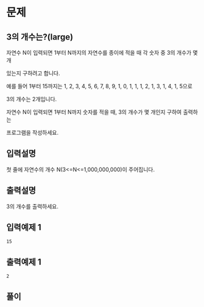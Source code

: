 # 문제

##  3의 개수는?(large)

자연수 N이 입력되면 1부터 N까지의 자연수를 종이에 적을 때 각 숫자 중 3의 개수가 몇 개 

있는지 구하려고 합니다.

예를 들어 1부터 15까지는 1, 2, 3, 4, 5, 6, 7, 8, 9, 1, 0, 1, 1, 1, 2, 1, 3, 1, 4, 1, 5으로 

3의 개수는 2개입니다.

자연수 N이 입력되면 1부터 N까지 숫자를 적을 때, 3의 개수가 몇 개인지 구하여 출력하는 

프로그램을 작성하세요.



## 입력설명

첫 줄에 자연수의 개수 N(3<=N<=1,000,000,000)이 주어집니다.


## 출력설명
3의 개수를 출력하세요.


## 입력예제 1

```
15
```



## 출력예제 1

```
2
```


## 풀이


```c++

```
